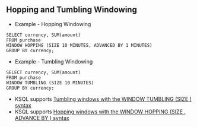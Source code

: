## Hopping and Tumbling Windowing

- Example - Hopping Windowing
```
SELECT currency, SUM(amount)
FROM purchase
WINDOW HOPPING (SIZE 10 MINUTES, ADVANCED BY 1 MINUTES)
GROUP BY currency;
```

- Example - Tumbling Windowing
```
SELECT currency, SUM(amount)
FROM purchase
WINDOW TUMBLING (SIZE 10 MINUTES)
GROUP BY currency;
```

- KSQL supports [Tumbling windows with the WINDOW TUMBLING (SIZE <duration>) syntax](https://docs.confluent.io/current/ksql/docs/developer-guide/aggregate-streaming-data.html#aggregate-records-over-a-tumbling-window)
- KSQL supports [Hopping windows with the WINDOW HOPPING (SIZE <duration>, ADVANCE BY <interval>) syntax](https://docs.confluent.io/current/ksql/docs/developer-guide/aggregate-streaming-data.html#aggregate-records-over-a-hopping-window)